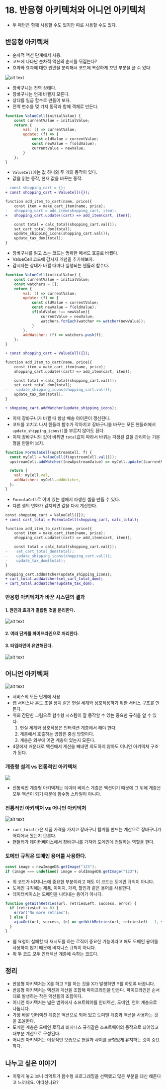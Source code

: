 # 18. 반응형 아키텍처와 어니언 아키텍처

- 두 패턴은 함께 사용할 수도 있지만 따로 사용할 수도 있다.

## 반응형 아키텍처

- 순차적 액션 단계에서 사용.
- 코드에 나타난 순차적 액션의 순서를 뒤집는다?
- 효과와 효과에 대한 원인을 분리해서 코드에 복잡하게 꼬인 부분을 풀 수 있다.

![alt text](./image.png)

- 장바구니는 전역 상태다.
- 장바구니는 언제 바뀔지 모른다.
- 상태를 일급 함수로 만들어 보자.
- 전역 변수를 몇 가지 동작과 함께 객체로 만든다.

```js
function ValueCell(initialValue) {
    const currentValue = initialValue;
    return {
        val: () => currentValue;
        update: (f) => {
            const oldValue = currentValue;
            const newValue = f(oldValue);
            currentValue = newValue;
        }
    };
}
```

- `ValueCell`에는 값 하나와 두 개의 동작이 있다.
- 값을 읽는 동작, 현재 값을 바꾸는 동작.

```diff
- const shopping_cart = {};
+ const shopping_cart = ValueCell({});

function add_item_to_cart(name, price){
    const item = make_cart_item(name, price);
-   shopping_cart = add_item(shopping_cart, item);
+   shopping_cart.update((cart) => add_item(cart, item));

    const total = calc_total(shopping_cart.val());
    set_cart_total_dom(total);
    update_shipping_icons(shopping_cart.val());
    update_tax_dom(total);
}
```

- 장바구니를 읽고 쓰는 코드는 명확한 메서드 호출로 바꿨다.
- ValueCell 코드에 감시자 개념을 추가해보자.
- 감시자는 상태가 바뀔 때마다 실행되는 핸들러 함수다.

```js
function ValueCell(initialValue) {
    const currentValue = initialValue;
    const watchers = [];
    return {
        val: () => currentValue;
        update: (f) => {
            const oldValue = currentValue;
            const newValue = f(oldValue);
            if(oldValue !== newValue){
                currentValue = newValue;
                watchers.forEach(watcher => watcher(newValue));
            }
        },
        addWatcher: (f) => watchers.push(f);
    };
}
```

```diff
+ const shopping_cart = ValueCell({});

function add_item_to_cart(name, price){
    const item = make_cart_item(name, price);
    shopping_cart.update((cart) => add_item(cart, item));

    const total = calc_total(shopping_cart.val());
    set_cart_total_dom(total);
-    update_shipping_icons(shopping_cart.val());
    update_tax_dom(total);
}

+ shopping_cart.addWatcher(update_shipping_icons);
```

- 이제 장바구니가 바뀔 때 항상 배송 아이콘이 갱신된다.
- 코드를 고치고 나서 핸들러 함수가 작아지고 장바구니를 바꾸는 모든 핸들러에서 `update_shipping_icons()`를 부르지 않아도 된다.
- 이제 장바구니의 값이 바뀌면 `total`값이 따라서 바뀌는 파생된 값을 관리하는 기본형을 만들어 보자.

```js
function FormulaCell(upstreamCell, f) {
  const myCell = ValueCell(f(upstreamCell.val()));
  upstreamCell.addWatcher((newUpstreamValue) => myCell.update((currentValue) => f(newUpstreamValue)));

  return {
    val: myCell.val,
    addWatcher: myCell.addWatcher,
  };
}
```

- `FormulaCell`로 이미 있는 셀에서 파생한 셀을 만들 수 있다.
- 다른 셀의 변화가 감지되면 값을 다시 계산한다.

```diff
const shopping_cart = ValueCell({});
+ const cart_total = FormulaCell(shopping_cart, calc_total);

function add_item_to_cart(name, price){
    const item = make_cart_item(name, price);
    shopping_cart.update((cart) => add_item(cart, item));

    const total = calc_total(shopping_cart.val());
-    set_cart_total_dom(total);
-    update_shipping_icons(shopping_cart.val());
-    update_tax_dom(total);
}

shopping_cart.addWatcher(update_shipping_icons);
+ cart_total.addWatcher(set_cart_total_dom);
+ cart_total.addWatcher(update_tax_dom);
```

### 반응형 아키텍처가 바꾼 시스템의 결과

#### 1. 원인과 효과가 결합된 것을 분리한다.

![alt text](image-1.png)

#### 2. 여러 단계를 파이프라인으로 처리한다.

#### 3. 타임라인이 유연해진다.

![alt text](image-2.png)

## 어니언 아키텍처

![alt text](image-3.png)

- 서비스의 모든 단계에 사용.
- 웹 서비스나 온도 조절 장치 같은 현실 세계와 상호작용하기 위한 서비스 구조를 만든다.
- 위의 간단한 그림으로 함수형 시스템이 잘 동작할 수 있는 중요한 규칙을 알 수 있다.
  1. 현실 세계와 상호작용은 인터렉션 계층에서 해야 한다.
  2. 계층에서 호출하는 방향은 중심 방향이다.
  3. 계층은 외부에 어떤 계층이 있는지 모른다.
- 4장에서 배운대로 액션에서 계산을 빼내면 의도하지 않아도 어니언 아키텍처 구조가 된다.

### 걔층형 설계 vs 전통적인 아키텍처

![](image-4.png)

- 전통적인 계층형 아키텍처는 데이터 베이스 계층은 액션이기 때문에 그 위에 계층은 모두 액션이 되기 때문에 함수형 스타일이 아니다.

### 전통적인 아키텍처 vs 어니언 아키텍처

![alt text](image-5.png)

- `cart_total()`은 제품 가격을 가지고 장바구니 합계를 만드는 계산으로 장바구니가 어디에서 왔는지 모른다.
- 핸들러가 데이터베이스에서 장바구니를 가져와 도메인에 전달하는 역할을 한다.

### 도메인 규칙은 도메인 용어를 사용한다.

```js
const image = newImageDB.getImage("123");
if (image === undefined) image = oldImageDB.getImage("123");
```

- 위 코드가 비지니스에 중요한 부분이라고 해도 이 코드는 도메인 규칙이 아니다.
- 도메인 규칙에는 제품, 이미지, 가격, 할인과 같은 용어를 사용한다.
- 데이터베이스는 도메인을 나타내는 용어가 아니다.

```js
function getWithRetries(url, retriesLeft, success, error) {
  if (retriesLef <= 0) {
    error("No more retries");
  } else {
    ajaxGet(url, success, (e) => getWithRetries(url, retriesLeft - 1, success, error));
  }
}
```

- 웹 요청이 실패할 때 재시도를 하는 로직이 중요한 기능이라고 해도 도메인 용어를 사용하지 않기 때문에 비지니스 규칙이 아니다.
- 위 두 코드 모두 인터렉션 걔층에 속하는 코드다.

## 정리

- 반응형 아키텍처는 X를 하고 Y를 하는 것을 X가 발생하면 Y를 하도록 바꿉니다.
- 반응형 아키텍처는 액션과 계산을 조합해 파이프라인을 만든다. 파이프라인은 순서대로 발생하는 작은 액션들의 조합이다.
- 어니언 아키텍처는 넓은 범위에서 소프트웨어를 인터렉션, 도메인, 언어 계층으로 나눕니다.
- 가장 바깥 인터렉션 계층은 액션으로 되어 있고 도미엔 계층과 액션을 사용하는 것을 조율한다.
- 도메인 계층은 도메인 로직과 비지니스 규칙같은 소프트웨어의 동작으로 되어있고 대부분 계산으로 구성된다.
- 어니언 아키텍처는 이상적인 모습으로 현실과 사이를 균형있게 유지하는 것이 중요하다.

## 나누고 싶은 이야기

- 이렇게 놓고 보니 리액트가 함수형 프로그래밍을 선택했고 많은 부분을 대신 해준다고 느끼네요. 어떠셨나요?
